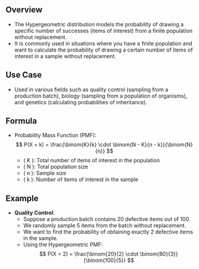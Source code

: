 ## Overview
- The Hypergeometric distribution models the probability of drawing a specific number of successes (items of interest) from a finite population without replacement.
- It is commonly used in situations where you have a finite population and want to calculate the probability of drawing a certain number of items of interest in a sample without replacement.

## Use Case
- Used in various fields such as quality control (sampling from a production batch), biology (sampling from a population of organisms), and genetics (calculating probabilities of inheritance).

## Formula
- Probability Mass Function (PMF):
  $$
  P(X = k) = \frac{\binom{K}{k} \cdot \binom{N - K}{n - k}}{\binom{N}{n}}
  $$
  - \( K \): Total number of items of interest in the population
  - \( N \): Total population size
  - \( n \): Sample size
  - \( k \): Number of items of interest in the sample

## Example
- **Quality Control**:
  - Suppose a production batch contains 20 defective items out of 100.
  - We randomly sample 5 items from the batch without replacement.
  - We want to find the probability of obtaining exactly 2 defective items in the sample.
  - Using the Hypergeometric PMF:
$$
    P(X = 2) = \frac{\binom{20}{2} \cdot \binom{80}{3}}{\binom{100}{5}}
    $$
